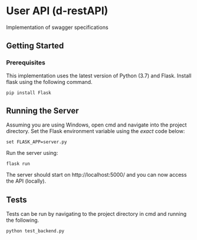 # User API (d-restAPI)

Implementation of swagger specifications

## Getting Started

### Prerequisites

This implementation uses the latest version of Python (3.7) and Flask. Install flask using the following command. 

```
pip install Flask
```

## Running the Server

Assuming you are using Windows, open cmd and navigate into the project directory. Set the Flask environment variable using the *exact* code below:
```
set FLASK_APP=server.py
```

Run the server using:
```
flask run
```

The server should start on http://localhost:5000/ and you can now access the API (locally).


## Tests

Tests can be run by navigating to the project directory in cmd and running the following.
```
python test_backend.py
```